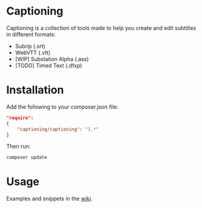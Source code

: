 Captioning
==========

Captioning is a collection of tools made to help you create and edit subtitles in different formats:

* Subrip (.srt)
* WebVTT (.vtt)
* [WIP] Substation Alpha (.ass)
* [TODO] Timed Text (.dfxp)

# Installation

Add the following to your composer.json file:
``` json
"require": 
{
    "captioning/captioning": "1.*"
}
```

Then run:

``` sh
composer update
```

# Usage

Examples and snippets in the [wiki](https://github.com/captioning/captioning/wiki).
